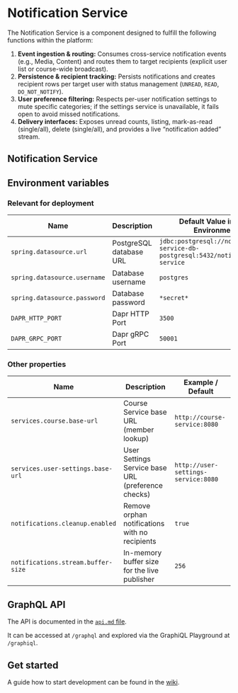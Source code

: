# Notification Service

The Notification Service is a component designed to fulfill the following functions within the platform:

1. **Event ingestion & routing:** Consumes cross-service notification events (e.g., Media, Content) and routes them to target recipients (explicit user list or course-wide broadcast).
2. **Persistence & recipient tracking:** Persists notifications and creates recipient rows per target user with status management (`UNREAD`, `READ`, `DO_NOT_NOTIFY`).
3. **User preference filtering:** Respects per-user notification settings to mute specific categories; if the settings service is unavailable, it fails open to avoid missed notifications.
4. **Delivery interfaces:** Exposes unread counts, listing, mark-as-read (single/all), delete (single/all), and provides a live “notification added” stream.

## Notification Service

## Environment variables

### Relevant for deployment

| Name                         | Description                         | Default Value in Prod Environment                                                     |
|------------------------------|-------------------------------------|---------------------------------------------------------------------------------------|
| `spring.datasource.url`      | PostgreSQL database URL             | `jdbc:postgresql://notification-service-db-postgresql:5432/notification-service`     |
| `spring.datasource.username` | Database username                   | `postgres`                                                                            |
| `spring.datasource.password` | Database password                   | `*secret*`                                                                            |
| `DAPR_HTTP_PORT`             | Dapr HTTP Port                      | `3500`                                                                                |
| `DAPR_GRPC_PORT`             | Dapr gRPC Port                      | `50001`                                                                               |

### Other properties

| Name                               | Description                                       | Example / Default                    |
|------------------------------------|---------------------------------------------------|--------------------------------------|
| `services.course.base-url`         | Course Service base URL (member lookup)           | `http://course-service:8080`         |
| `services.user-settings.base-url`  | User Settings Service base URL (preference checks)| `http://user-settings-service:8080`  |
| `notifications.cleanup.enabled`    | Remove orphan notifications with no recipients    | `true`                               |
| `notifications.stream.buffer-size` | In-memory buffer size for the live publisher      | `256`                                |

## GraphQL API

The API is documented in the [`api.md` file](api.md).

It can be accessed at `/graphql` and explored via the GraphiQL Playground at `/graphiql`.

## Get started

A guide how to start development can be found in the
[wiki](https://meitrex.readthedocs.io/en/latest/dev-manuals/backend/get-started.html).
